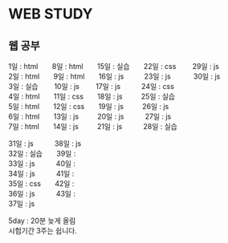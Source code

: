 # WEB STUDY
## 웹 공부    

1일 : html  8일 : html  15일 : 실습  22일 : css   29일 : js   
2일 : html  9일 : html  16일 : js     23일 : js    30일 : js  
3일 : 실습   10일 : js   17일 : js   24일 : css          
4일 : html  11일 : css  18일 : js    25일 : 실습     
5일 : html  12일 : css  19일 : js    26일 : js  
6일 : html  13일 : js    20일 : js   27일 : js    
7일 : html  14일 : js    21일 : js   28일 : 실습  
    
31일 : js   38일 : js  
32일 : 실습  39일 :   
33일 : js   40일 :  
34일 : js   41일 :  
35일 : css  42일 :  
36일 : js   43일 :  
37일 : js  
  
5day : 20분 늦게 올림  
시험기간 3주는 쉽니다.
  
